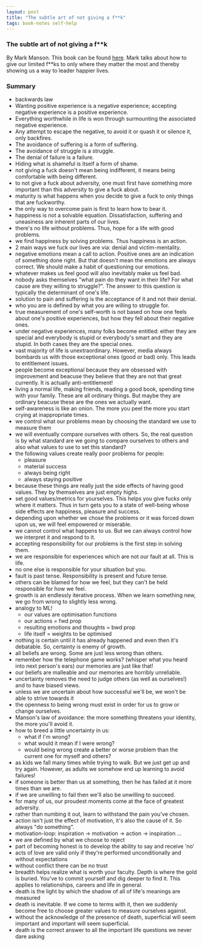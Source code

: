 ```yaml
---
layout: post
title: "The subtle art of not giving a f**k"
tags: book-notes self-help
---
```


### The subtle art of not giving a f**k
By Mark Manson. This book can be found [here](https://www.amazon.com/Subtle-Art-Not-Giving-Counterintuitive/dp/0062457713).
Mark talks about how to give our limited f**ks to only where they matter the most
and thereby showing us a way to leader happier lives.

### Summary
* backwards law
* Wanting positive experience is a negative experience; accepting negative experience is a positive experience.
* Everything worthwhile in life is won through surmounting the associated negative experience.
* Any attempt to escape the negative, to avoid it or quash it or silence it, only backfires.
* The avoidance of suffering is a form of suffering.
* The avoidance of struggle is a struggle.
* The denial of failure is a failure.
* Hiding what is shameful is itself a form of shame.
* not giving a fuck doesn't mean being indifferent, it means being comfortable with being different.
* to not give a fuck about adversity, one must first have something more important than this adversity to give a fuck about.
* maturity is what happens when you decide to give a fuck to only things that are fuckworthy.
* the only way to overcome pain is first to learn how to bear it.
* happiness is not a solvable equation. Dissatisfaction, suffering and uneasiness are inherent parts of our lives.
* there's no life without problems. Thus, hope for a life with good problems.
* we find happiness by solving problems. Thus happiness is an action.
* 2 main ways we fuck our lives are via: denial and victim-mentality.
* negative emotions mean a call to action. Positive ones are an indication of something done right. But that doesn't mean the emotions are always correct. We should make a habit of questioning our emotions.
* whatever makes us feel good will also inevitably make us feel bad.
* nobody asks themselves "what pain do they want in their life? For what cause are they willing to struggle?". The answer to this question is typically the determinant of one's life.
* solution to pain and suffering is the acceptance of it and not their denial.
* who you are is defined by what you are willing to struggle for.
* true measurement of one's self-worth is not based on how one feels about one's positive experiences, but how they fell about their negative ones.
* under negative experiences, many folks become entitled: either they are special and everybody is stupid or everybody's smart and they are stupid. In both cases they are the special ones.
* vast majority of life is unextraordinary. However, media always bombards us with those exceptional ones (good or bad) only. This leads to entitlement issues.
* people become exceptional because they are obsessed with improvement and beacuse they believe that they are not that great currently. It is actually anti-entitlement!
* living a normal life, making friends, reading a good book, spending time with your family. These are all ordinary things. But maybe they are ordinary beacuse these are the ones we actually want.
* self-awareness is like an onion. The more you peel the more you start crying at inappropriate times.
* we control what our problems mean by choosing the standard we use to measure them
* we will eventually compare ourselves with others. So, the real question is by what standard are we going to compare ourselves to others and also what values to use to set this standard?
* the following values create really poor problems for people:
  * pleasure
  * material success
  * always being right
  * always staying positive
* because these things are really just the side effects of having good values. They by themselves are just empty highs.
* set good values/metrics for yourselves. This helps you give fucks only where it matters. Thus in turn gets you to a state of well-being whose side effects are happiness, pleasure and success.
* depending upon whether we chose the problems or it was forced down upon us, we will feel empowered or miserable.
* we cannot control what happens to us. But we can always control how we interpret it and respond to it.
* accepting responsibility for our problems is the first step in solving them.
* we are responsible for experiences which are not our fault at all. This is life.
* no one else is responsible for your situation but you.
* fault is past tense. Responsibility is present and future tense.
* others can be blamed for how we feel, but they can't be held responsible for how we feel.
* growth is an endlessly iterative process. When we learn something new, we go from wrong to slightly less wrong.
* analogy to ML!
  * our values are optimisation functions
  * our actions = fwd prop
  * resulting emotions and thoughts = bwd prop
  * life itself = weights to be optimised
* nothing is certain until it has already happened and even then it's debatable. So, certainty is enemy of growth.
* all beliefs are wrong. Some are just less wrong than others.
* remember how the telephone game works? (whisper what you heard into next person's ears) our memories are just like that!
* our beliefs are malleable and our memories are horribly unreliable.
* uncertainty removes the need to judge others (as well as ourselves!) and to have biased views.
* unless we are uncertain about how successful we'll be, we won't be able to strive towards it
* the openness to being wrong must exist in order for us to grow or change ourselves.
* Manson's law of avoidance: the more something threatens your identity, the more you'll avoid it.
* how to breed a little uncertainty in us:
  * what if I'm wrong?
  * what would it mean if I were wrong?
  * would being wrong create a better or worse problem than the current one for myself and others?
* as kids we fall many times while trying to walk. But we just get up and try again. However, as adults we somehow end up learning to avoid failures!
* if someone is better than us at something, then he has failed at it more times than we are.
* if we are unwilling to fail then we'll also be unwilling to succeed.
* for many of us, our proudest moments come at the face of greatest adversity.
* rather than numbing it out, learn to withstand the pain you've chosen.
* action isn't just the effect of motivation, it's also the cause of it. So always "do something".
* motivation-loop: inspiration -> motivation -> action -> inspiration ...
* we are defined by what we choose to reject
* part of becoming honest is to develop the ability to say and receive 'no'
* acts of love are valid only if they're performed unconditionally and without expectations
* without conflict there can be no trust
* breadth helps realize what is worth your faculty. Depth is where the gold is buried. You've to commit yourself and dig deeper to find it. This applies to relationships, careers and life in general.
* death is the light by which the shadow of all of life's meanings are measured
* death is inevitable. If we come to terms with it, then we suddenly become free to choose greater values to measure ourselves against.
* without the acknowledge of the presence of death, superficial will seem important and important will seem superficial.
* death is the correct answer to all the important life questions we never dare asking
